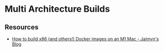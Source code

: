 # Multi Architecture Builds

Resources
---

- [How to build x86 (and others!) Docker images on an
    M1 Mac - Jaimyn's Blog][1]

<!-- Links -->
[1]:
https://blog.jaimyn.dev/how-to-build-multi-architecture-docker-images-on-an-m1-mac/

